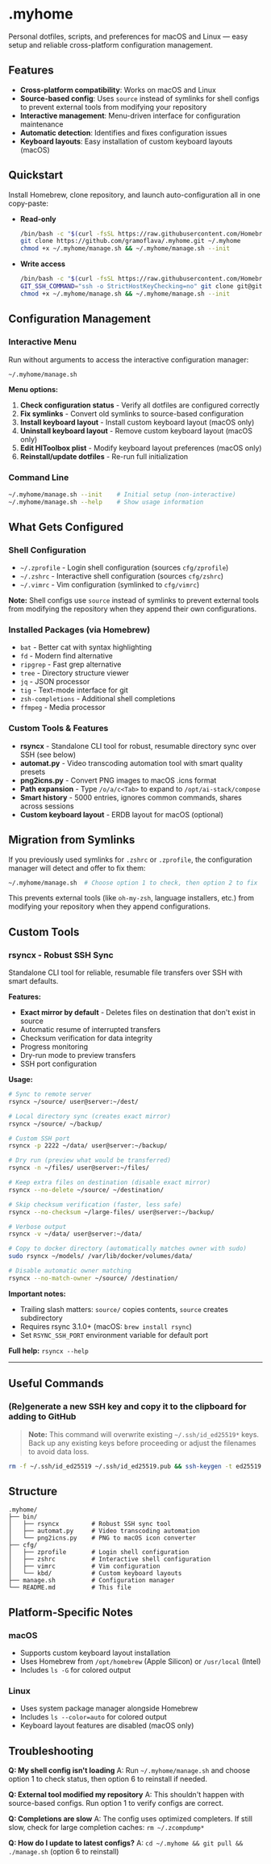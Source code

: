 # .myhome

Personal dotfiles, scripts, and preferences for macOS and Linux — easy setup and reliable cross-platform configuration management.

## Features

- **Cross-platform compatibility**: Works on macOS and Linux
- **Source-based config**: Uses `source` instead of symlinks for shell configs to prevent external tools from modifying your repository
- **Interactive management**: Menu-driven interface for configuration maintenance
- **Automatic detection**: Identifies and fixes configuration issues
- **Keyboard layouts**: Easy installation of custom keyboard layouts (macOS)

## Quickstart

Install Homebrew, clone repository, and launch auto-configuration all in one copy-paste:

- **Read-only**

    ```bash
    /bin/bash -c "$(curl -fsSL https://raw.githubusercontent.com/Homebrew/install/HEAD/install.sh)"
    git clone https://github.com/gramoflava/.myhome.git ~/.myhome
    chmod +x ~/.myhome/manage.sh && ~/.myhome/manage.sh --init
    ```

- **Write access**

    ```bash
    /bin/bash -c "$(curl -fsSL https://raw.githubusercontent.com/Homebrew/install/HEAD/install.sh)"
    GIT_SSH_COMMAND="ssh -o StrictHostKeyChecking=no" git clone git@github.com:gramoflava/.myhome.git ~/.myhome
    chmod +x ~/.myhome/manage.sh && ~/.myhome/manage.sh --init
    ```

## Configuration Management

### Interactive Menu

Run without arguments to access the interactive configuration manager:

```bash
~/.myhome/manage.sh
```

**Menu options:**
1. **Check configuration status** - Verify all dotfiles are configured correctly
2. **Fix symlinks** - Convert old symlinks to source-based configuration
3. **Install keyboard layout** - Install custom keyboard layout (macOS only)
4. **Uninstall keyboard layout** - Remove custom keyboard layout (macOS only)
5. **Edit HIToolbox plist** - Modify keyboard layout preferences (macOS only)
6. **Reinstall/update dotfiles** - Re-run full initialization

### Command Line

```bash
~/.myhome/manage.sh --init    # Initial setup (non-interactive)
~/.myhome/manage.sh --help    # Show usage information
```

## What Gets Configured

### Shell Configuration
- `~/.zprofile` - Login shell configuration (sources `cfg/zprofile`)
- `~/.zshrc` - Interactive shell configuration (sources `cfg/zshrc`)
- `~/.vimrc` - Vim configuration (symlinked to `cfg/vimrc`)

**Note:** Shell configs use `source` instead of symlinks to prevent external tools from modifying the repository when they append their own configurations.

### Installed Packages (via Homebrew)
- `bat` - Better cat with syntax highlighting
- `fd` - Modern find alternative
- `ripgrep` - Fast grep alternative
- `tree` - Directory structure viewer
- `jq` - JSON processor
- `tig` - Text-mode interface for git
- `zsh-completions` - Additional shell completions
- `ffmpeg` - Media processor

### Custom Tools & Features
- **rsyncx** - Standalone CLI tool for robust, resumable directory sync over SSH (see below)
- **automat.py** - Video transcoding automation tool with smart quality presets
- **png2icns.py** - Convert PNG images to macOS .icns format
- **Path expansion** - Type `/o/a/c<Tab>` to expand to `/opt/ai-stack/compose`
- **Smart history** - 5000 entries, ignores common commands, shares across sessions
- **Custom keyboard layout** - ERDB layout for macOS (optional)

## Migration from Symlinks

If you previously used symlinks for `.zshrc` or `.zprofile`, the configuration manager will detect and offer to fix them:

```bash
~/.myhome/manage.sh  # Choose option 1 to check, then option 2 to fix
```

This prevents external tools (like `oh-my-zsh`, language installers, etc.) from modifying your repository when they append configurations.

## Custom Tools

### rsyncx - Robust SSH Sync

Standalone CLI tool for reliable, resumable file transfers over SSH with smart defaults.

**Features:**
- **Exact mirror by default** - Deletes files on destination that don't exist in source
- Automatic resume of interrupted transfers
- Checksum verification for data integrity
- Progress monitoring
- Dry-run mode to preview transfers
- SSH port configuration

**Usage:**

```bash
# Sync to remote server
rsyncx ~/source/ user@server:~/dest/

# Local directory sync (creates exact mirror)
rsyncx ~/source/ ~/backup/

# Custom SSH port
rsyncx -p 2222 ~/data/ user@server:~/backup/

# Dry run (preview what would be transferred)
rsyncx -n ~/files/ user@server:~/files/

# Keep extra files on destination (disable exact mirror)
rsyncx --no-delete ~/source/ ~/destination/

# Skip checksum verification (faster, less safe)
rsyncx --no-checksum ~/large-files/ user@server:~/backup/

# Verbose output
rsyncx -v ~/data/ user@server:~/data/

# Copy to docker directory (automatically matches owner with sudo)
sudo rsyncx ~/models/ /var/lib/docker/volumes/data/

# Disable automatic owner matching
rsyncx --no-match-owner ~/source/ /destination/
```

**Important notes:**
- Trailing slash matters: `source/` copies contents, `source` creates subdirectory
- Requires rsync 3.1.0+ (macOS: `brew install rsync`)
- Set `RSYNC_SSH_PORT` environment variable for default port

**Full help:** `rsyncx --help`

---

## Useful Commands

### (Re)generate a new SSH key and copy it to the clipboard for adding to GitHub

> **Note:** This command will overwrite existing `~/.ssh/id_ed25519*` keys. Back up any existing keys before proceeding or adjust the filenames to avoid data loss.

```bash
rm -f ~/.ssh/id_ed25519 ~/.ssh/id_ed25519.pub && ssh-keygen -t ed25519 -N "" -f ~/.ssh/id_ed25519 -q && cat ~/.ssh/id_ed25519.pub | pbcopy
```

## Structure

```
.myhome/
├── bin/
│   ├── rsyncx         # Robust SSH sync tool
│   ├── automat.py     # Video transcoding automation
│   └── png2icns.py    # PNG to macOS icon converter
├── cfg/
│   ├── zprofile       # Login shell configuration
│   ├── zshrc          # Interactive shell configuration
│   ├── vimrc          # Vim configuration
│   └── kbd/           # Custom keyboard layouts
├── manage.sh          # Configuration manager
└── README.md          # This file
```

## Platform-Specific Notes

### macOS
- Supports custom keyboard layout installation
- Uses Homebrew from `/opt/homebrew` (Apple Silicon) or `/usr/local` (Intel)
- Includes `ls -G` for colored output

### Linux
- Uses system package manager alongside Homebrew
- Includes `ls --color=auto` for colored output
- Keyboard layout features are disabled (macOS only)

## Troubleshooting

**Q: My shell config isn't loading**
A: Run `~/.myhome/manage.sh` and choose option 1 to check status, then option 6 to reinstall if needed.

**Q: External tool modified my repository**
A: This shouldn't happen with source-based configs. Run option 1 to verify configs are correct.

**Q: Completions are slow**
A: The config uses optimized completers. If still slow, check for large completion caches: `rm ~/.zcompdump*`

**Q: How do I update to latest configs?**
A: `cd ~/.myhome && git pull && ./manage.sh` (option 6 to reinstall)
